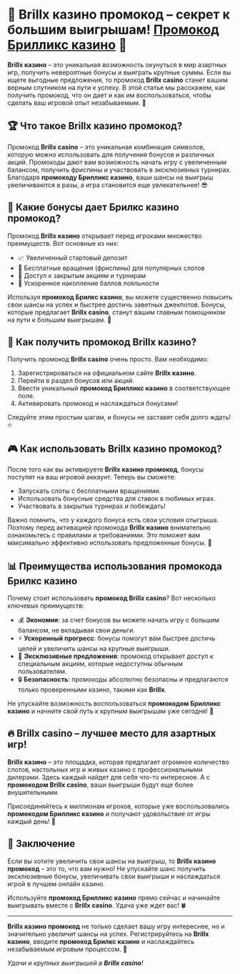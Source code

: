 # 🎰 Brillx казино промокод – секрет к большим выигрышам! [Промокод Брилликс казино](https://bounty-casino.de/BOVK) 🎰

**Brillx казино** – это уникальная возможность окунуться в мир азартных игр, получить невероятные бонусы и выиграть крупные суммы. Если вы ищете выгодные предложения, то промокод **Brillx casino** станет вашим верным спутником на пути к успеху. В этой статье мы расскажем, как получить промокод, что он дает и как им воспользоваться, чтобы сделать ваш игровой опыт незабываемым. 🎉

## 🏆 Что такое Brillx казино промокод?

Промокод **Brillx casino** – это уникальная комбинация символов, которую можно использовать для получения бонусов и различных акций. Промокоды дают вам возможность начать игру с увеличенным балансом, получить фриспины и участвовать в эксклюзивных турнирах. Благодаря **промокоду Брилликс казино**, ваши шансы на выигрыш увеличиваются в разы, а игра становится еще увлекательнее! 😎

## 🎁 Какие бонусы дает Брилкс казино промокод?

Промокод **Brillx казино** открывает перед игроками множество преимуществ. Вот основные из них:

- 📈 Увеличенный стартовый депозит
- 🎰 Бесплатные вращения (фриспины) для популярных слотов
- 💎 Доступ к закрытым акциям и турнирам
- 🚀 Ускоренное накопление баллов лояльности

Используя **промокод Брилкс казино**, вы можете существенно повысить свои шансы на успех и быстрее достичь заветных джекпотов. Бонусы, которые предлагает **Brillx casino**, станут вашим главным помощником на пути к большим выигрышам. 🤑

## 🚀 Как получить промокод Brillx казино?

Получить промокод **Brillx casino** очень просто. Вам необходимо:

1. Зарегистрироваться на официальном сайте **Brillx казино**.
2. Перейти в раздел бонусов или акций.
3. Ввести уникальный **промокод Брилликс казино** в соответствующее поле.
4. Активировать промокод и наслаждаться бонусами!

Следуйте этим простым шагам, и бонусы не заставят себя долго ждать! 🔥

## 🎮 Как использовать Brillx казино промокод?

После того как вы активируете **Brillx казино промокод**, бонусы поступят на ваш игровой аккаунт. Теперь вы сможете:

- Запускать слоты с бесплатными вращениями.
- Использовать бонусные средства для ставок в любимых играх.
- Участвовать в закрытых турнирах и побеждать!

Важно помнить, что у каждого бонуса есть свои условия отыгрыша. Поэтому перед активацией промокода **Brillx казино** внимательно ознакомьтесь с правилами и требованиями. Это поможет вам максимально эффективно использовать предложенные бонусы. 🎯

## 📊 Преимущества использования промокода Брилкс казино

Почему стоит использовать **промокод Brillx casino**? Вот несколько ключевых преимуществ:

- 💰 **Экономия**: за счет бонусов вы можете начать игру с большим балансом, не вкладывая свои деньги.
- ⚡ **Ускоренный прогресс**: бонусы помогут вам быстрее достичь целей и увеличить шансы на крупные выигрыши.
- 🌟 **Эксклюзивные предложения**: промокод открывает доступ к специальным акциям, которые недоступны обычным пользователям.
- 🔒 **Безопасность**: промокоды абсолютно безопасны и предлагаются только проверенными казино, такими как **Brillx**.

Не упускайте возможность воспользоваться **промокодом Брилликс казино** и начните свой путь к крупным выигрышам уже сегодня! 🎉

## 🔥 Brillx casino – лучшее место для азартных игр!

**Brillx казино** – это площадка, которая предлагает огромное количество слотов, настольных игр и живых казино с профессиональными дилерами. Здесь каждый найдет для себя что-то интересное. А с **промокодом Brillx casino**, ваши выигрыши будут еще более внушительными.

Присоединяйтесь к миллионам игроков, которые уже воспользовались **промокодом Брилликс казино** и получают удовольствие от игры каждый день! 💸

## 💎 Заключение

Если вы хотите увеличить свои шансы на выигрыш, то **Brillx казино промокод** – это то, что вам нужно! Не упускайте шанс получить эксклюзивные бонусы, увеличивать свои выигрыши и наслаждаться игрой в лучшем онлайн казино.

Используйте **промокод Брилликс казино** прямо сейчас и начинайте выигрывать вместе с **Brillx casino**. Удача уже ждет вас! 🍀

---

**Brillx казино промокод** не только сделает вашу игру интереснее, но и значительно увеличит шансы на успех. Регистрируйтесь на **Brillx казино**, вводите **промокод Брилкс казино** и наслаждайтесь незабываемым игровым процессом. 🎲

_Удачи и крупных выигрышей в **Brillx casino**!_
